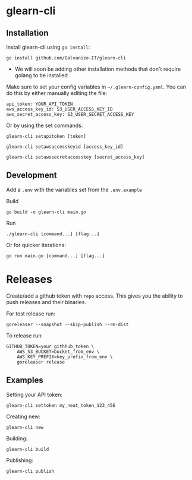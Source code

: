 # glearn-cli

## Installation
Install glearn-cli using `go install`:

```
go install github.com/Galvanize-IT/glearn-cli
```

- We will soon be adding other installation methods that don't require
golang to be installed

Make sure to set your config variables in `~/.glearn-config.yaml`. You can do this by either manually
editing the file:
```
api_token: YOUR_API_TOKEN
aws_access_key_id: S3_USER_ACCESS_KEY_ID
aws_secret_access_key: S3_USER_SECRET_ACCESS_KEY
```

Or by using the set commands:
```
glearn-cli setapitoken [token]
```

```
glearn-cli setawsaccesskeyid [access_key_id]
```

```
glearn-cli setawssecretaccesskey [secret_access_key]
```

## Development
Add a `.env` with the variables set from the `.env.example`

Build
```
go build -o glearn-cli main.go
```

Run
```
./glearn-cli [command...] [flag...]
```

Or for quicker iterations:
```
go run main.go [command...] [flag...]
```

# Releases

Create/add a github token with `repo` access. This gives you the ability to push releases and their binaries.

For test release run:
```
goreleaser --snapshot --skip-publish --rm-dist
```

To release run:
```
GITHUB_TOKEN=your_githhub_token \
    AWS_S3_BUCKET=bucket_from_env \
    AWS_KEY_PREFIX=key_prefix_from_env \
    goreleaser release
```

## Examples

Setting your API token:
```
glearn-cli settoken my_neat_token_123_456
```

Creating new:
```
glearn-cli new
```

Building:
```
glearn-cli build
```

Publishing:
```
glearn-cli publish
```